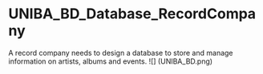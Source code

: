 # UNIBA_BD_Database_RecordCompany
A record company needs to design a database to store and manage information on artists, albums and events.
![] (UNIBA_BD.png)

